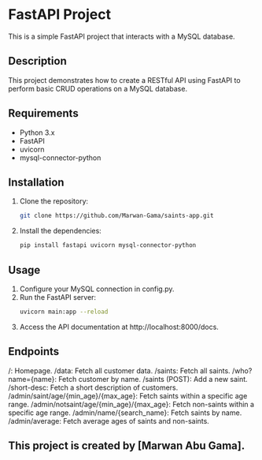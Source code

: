 # FastAPI Project

This is a simple FastAPI project that interacts with a MySQL database.

## Description

This project demonstrates how to create a RESTful API using FastAPI to perform basic CRUD operations on a MySQL database.

## Requirements

- Python 3.x
- FastAPI
- uvicorn
- mysql-connector-python

## Installation

1. Clone the repository:

   ```bash
   git clone https://github.com/Marwan-Gama/saints-app.git
   ```

2. Install the dependencies:
   ```bash
   pip install fastapi uvicorn mysql-connector-python
   ```

## Usage

1. Configure your MySQL connection in config.py.
2. Run the FastAPI server:
   ```bash
   uvicorn main:app --reload
   ```
3. Access the API documentation at http://localhost:8000/docs.

## Endpoints

/: Homepage.
/data: Fetch all customer data.
/saints: Fetch all saints.
/who?name={name}: Fetch customer by name.
/saints (POST): Add a new saint.
/short-desc: Fetch a short description of customers.
/admin/saint/age/{min_age}/{max_age}: Fetch saints within a specific age range.
/admin/notsaint/age/{min_age}/{max_age}: Fetch non-saints within a specific age range.
/admin/name/{search_name}: Fetch saints by name.
/admin/average: Fetch average ages of saints and non-saints.

## This project is created by [Marwan Abu Gama].

